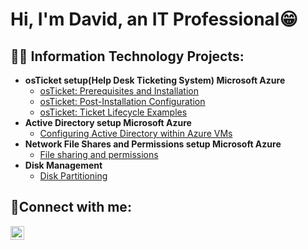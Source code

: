 <h1>Hi, I'm David, an IT Professional😁</h1>

<h2>👨‍💻 Information Technology Projects:</h2>

- <b>osTicket setup(Help Desk Ticketing System) Microsoft Azure</b>
  - [osTicket: Prerequisites and Installation](https://github.com/David123890dd/osticket-prereqs)
  - [osTicket: Post-Installation Configuration](https://github.com/David123890dd/post-install-config)
  - [osTicket: Ticket Lifecycle Examples](https://github.com/David123890dd/ticket-lifecycle)
- <b>Active Directory setup Microsoft Azure</b>
  - [Configuring Active Directory within Azure VMs](https://github.com/David123890dd/configure-ad)
- <b>Network File Shares and Permissions setup Microsoft Azure</b><br/>
  - [File sharing and permissions](https://github.com/David123890dd/Files-and-permissions)
-  <b>Disk Management</b><br/>
    - [Disk Partitioning](https://github.com/David123890dd/partitioning)

<h2>🤳Connect with me:</h2>

[<img align="left" alt="Josh | LinkedIn" width="22px" src="https://cdn.jsdelivr.net/npm/simple-icons@v3/icons/linkedin.svg" />][linkedin]

[linkedin]: https://www.linkedin.com/in/david-kinzel-3388a3276/

